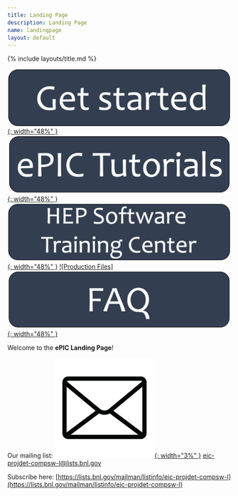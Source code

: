 ```yaml
---
title: Landing Page
description: Landing Page
name: landingpage
layout: default
---
```


{% include layouts/title.md %}

[![Get Started](/assets/images/support/GetStartedClick.png){: width="48%" }](./getstarted.html)
[![ePIC Tutorials](/assets/images/support/TutorialClick.png){: width="48%" }](./tutorials.html)
[![HEP Software Training Center](/assets/images/support/HEPClick.png){: width="48%" }](https://hsf-training.org/training-center)
[![Production Files]](./production_files.html)
[![FAQ](/assets/images/support/faqClick.png){: width="48%" }](./faq.html)

Welcome to the **ePIC Landing Page**!

Our mailing list: [![emailicon](/assets/images/site/icons/email.png){: width="3%" }](mailto:eic-projdet-compsw-l@lists.bnl.gov) eic-projdet-compsw-l@lists.bnl.gov

Subscribe here: [https://lists.bnl.gov/mailman/listinfo/eic-projdet-compsw-l](https://lists.bnl.gov/mailman/listinfo/eic-projdet-compsw-l)

